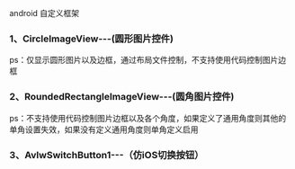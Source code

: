 android 自定义框架

<h3>1、CircleImageView---(圆形图片控件)</h3>
  ps：仅显示圆形图片以及边框，通过布局文件控制，不支持使用代码控制图片边框
  
 
<h3>2、RoundedRectangleImageView---(圆角图片控件)</h3>
  ps：不支持使用代码控制图片边框以及各个角度，如果定义了通用角度则其他的单角设置失效，如果没有定义通用角度则单角定义启用


<h3>3、AvlwSwitchButton1---（仿iOS切换按钮）
